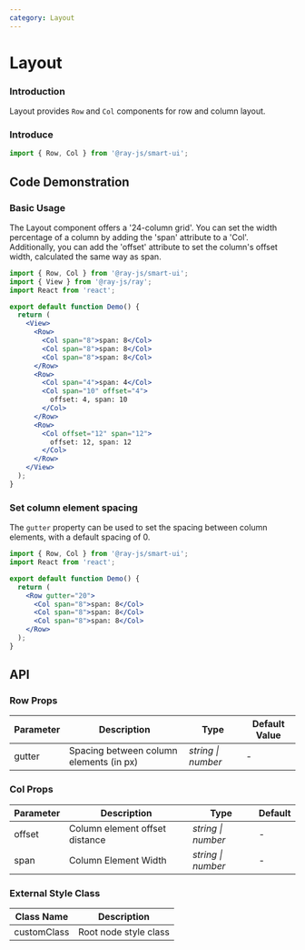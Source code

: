```yaml
---
category: Layout
---
```


# Layout

### Introduction

Layout provides `Row` and `Col` components for row and column layout.

### Introduce

```jsx
import { Row, Col } from '@ray-js/smart-ui';
```

## Code Demonstration

### Basic Usage

The Layout component offers a '24-column grid'. You can set the width percentage of a column by adding the 'span' attribute to a 'Col'. Additionally, you can add the 'offset' attribute to set the column's offset width, calculated the same way as span.

```jsx
import { Row, Col } from '@ray-js/smart-ui';
import { View } from '@ray-js/ray';
import React from 'react';

export default function Demo() {
  return (
    <View>
      <Row>
        <Col span="8">span: 8</Col>
        <Col span="8">span: 8</Col>
        <Col span="8">span: 8</Col>
      </Row>
      <Row>
        <Col span="4">span: 4</Col>
        <Col span="10" offset="4">
          offset: 4, span: 10
        </Col>
      </Row>
      <Row>
        <Col offset="12" span="12">
          offset: 12, span: 12
        </Col>
      </Row>
    </View>
  );
}
```

### Set column element spacing

The `gutter` property can be used to set the spacing between column elements, with a default spacing of 0.

```jsx
import { Row, Col } from '@ray-js/smart-ui';
import React from 'react';

export default function Demo() {
  return (
    <Row gutter="20">
      <Col span="8">span: 8</Col>
      <Col span="8">span: 8</Col>
      <Col span="8">span: 8</Col>
    </Row>
  );
}
```

## API

### Row Props

| Parameter | Description                             | Type               | Default Value |
| --------- | --------------------------------------- | ------------------ | ------------- |
| gutter    | Spacing between column elements (in px) | _string \| number_ | -             |

### Col Props

| Parameter | Description                    | Type               | Default |
| --------- | ------------------------------ | ------------------ | ------- |
| offset    | Column element offset distance | _string \| number_ | -       |
| span      | Column Element Width           | _string \| number_ | -       |

### External Style Class

| Class Name  | Description           |
| ----------- | --------------------- |
| customClass | Root node style class |

